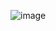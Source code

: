 ![image](https://github.com/OsmarBaia/ebac_frontend/assets/88497805/fb3c268e-8ac4-4b23-ac8b-ef0eec6064ef)
